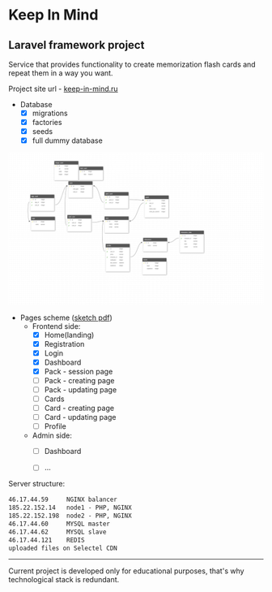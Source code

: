 # Keep In Mind

## Laravel framework project

Service that provides functionality to create memorization flash cards and repeat them in a way you want.<br />

Project site url - [keep-in-mind.ru](http://keep-in-mind.ru/)

- Database
    - [x] migrations
    - [x] factories
    - [x] seeds
    - [x] full dummy database

![alt text](https://github.com/ilnar-kantug/laravel-memorizer/blob/master/storage/project_proto/DB_schema.jpeg "Database")

- Pages scheme ([sketch pdf](https://github.com/ilnar-kantug/laravel-memorizer/blob/master/storage/project_proto/prototype.pdf))<br />
    - Frontend side:
        - [x] Home(landing)
        - [x] Registration
        - [x] Login
        - [x] Dashboard
        - [x] Pack - session page
        - [ ] Pack - creating page
        - [ ] Pack - updating page
        - [ ] Cards
        - [ ] Card - creating page
        - [ ] Card - updating page
        - [ ] Profile
    - Admin side:
        - [ ] Dashboard
        - [ ] ...


Server structure:
```
46.17.44.59     NGINX balancer
185.22.152.14   node1 - PHP, NGINX
185.22.152.198  node2 - PHP, NGINX
46.17.44.60     MYSQL master
46.17.44.62     MYSQL slave
46.17.44.121    REDIS
uploaded files on Selectel CDN
```
---
Current project is developed only for educational purposes, that's why technological stack is redundant.